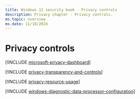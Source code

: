 ```yaml
---
title: Windows 11 security book - Privacy controls
description: Privacy chapter - Privacy controls.
ms.topic: overview
ms.date: 11/18/2024
---
```


# Privacy controls

[!INCLUDE [microsoft-privacy-dashboard](includes/microsoft-privacy-dashboard.md)]

[!INCLUDE [privacy-transparency-and-controls](includes/privacy-transparency-and-controls.md)]

[!INCLUDE [privacy-resource-usage](includes/privacy-resource-usage.md)]

[!INCLUDE [windows-diagnostic-data-processor-configuration](includes/windows-diagnostic-data-processor-configuration.md)]
